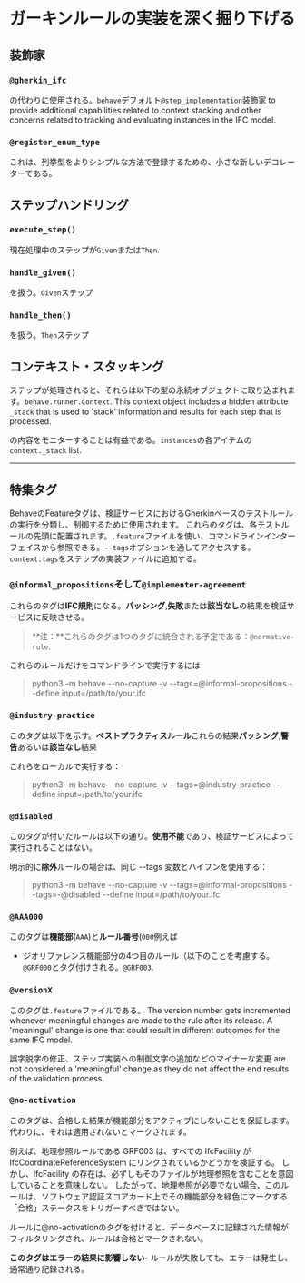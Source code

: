 # ガーキンルールの実装を深く掘り下げる

## 装飾家

### `@gherkin_ifc`

の代わりに使用される。`behave`デフォルト`@step_implementation`装飾家
to provide additional capabilities related to context stacking and other concerns
related to tracking and evaluating instances in the IFC model.

### `@register_enum_type`

これは、列挙型をよりシンプルな方法で登録するための、小さな新しいデコレーターである。

## ステップハンドリング

### `execute_step()`

現在処理中のステップが`Given`または`Then`.

### `handle_given()`

を扱う。`Given`ステップ

### `handle_then()`

を扱う。`Then`ステップ

## コンテキスト・スタッキング

ステップが処理されると、それらは以下の型の永続オブジェクトに取り込まれます。`behave.runner.Context`.
This context object includes a hidden attribute `_stack` that is used to 'stack' information
and results for each step that is processed.

の内容をモニターすることは有益である。`instances`の各アイテムの 
`context._stack` list.

---

## 特集タグ

BehaveのFeatureタグは、検証サービスにおけるGherkinベースのテストルールの実行を分類し、制御するために使用されます。 これらのタグは、各テストルールの先頭に配置されます。`.feature`ファイルを使い、コマンドラインインターフェイスから参照できる。`--tags`オプションを通してアクセスする。`context.tags`をステップの実装ファイルに追加する。

### `@informal_propositions`そして`@implementer-agreement`

これらのタグは**IFC規則**になる。**パッシング**,**失敗**または**該当なし**の結果を検証サービスに反映させる。

> **注：**これらのタグは1つのタグに統合される予定である：`@normative-rule`.

これらのルールだけをコマンドラインで実行するには

> python3 -m behave --no-capture -v --tags=@informal-propositions --define input=/path/to/your.ifc

### `@industry-practice`

このタグは以下を示す。**ベストプラクティスルール**これらの結果**パッシング**,**警告**あるいは**該当なし**結果

これらをローカルで実行する：
> python3 -m behave --no-capture -v --tags=@industry-practice --define input=/path/to/your.ifc

### `@disabled`

このタグが付いたルールは以下の通り。**使用不能**であり、検証サービスによって実行されることはない。

明示的に**除外**ルールの場合は、同じ --tags 変数とハイフンを使用する：
> python3 -m behave --no-capture -v --tags=@informal-propositions --tags=-@disabled --define input=/path/to/your.ifc



### `@AAA000`

このタグは**機能部**(`AAA`)と**ルール番号**(`000`例えば

- ジオリファレンス機能部分の4つ目のルール（以下のことを考慮する。`@GRF000`とタグ付けされる。`@GRF003`.


### `@versionX`

このタグは`.feature`ファイルである。
The version number gets incremented whenever meaningful changes are made to the rule after its release.
A 'meaningul' change is one that could result in different outcomes for the same IFC model.

誤字脱字の修正、ステップ実装への制御文字の追加などのマイナーな変更
are not considered a 'meaningful' change as they do not affect the end results of the validation process.


### `@no-activation`

このタグは、合格した結果が機能部分をアクティブにしないことを保証します。 代わりに、それは適用されないとマークされます。

例えば、地理参照ルールである GRF003 は、すべての IfcFacility が IfcCoordinateReferenceSystem にリンクされているかどうかを検証する。 しかし、IfcFacility の存在は、必ずしもそのファイルが地理参照を含むことを意図していることを意味しない。 したがって、地理参照が必要でない場合、このルールは、ソフトウェア認証スコアカード上でその機能部分を緑色にマークする「合格」ステータスをトリガーすべきではない。

ルールに@no-activationのタグを付けると、データベースに記録された情報がフィルタリングされ、ルールは合格とマークされない。 

**このタグはエラーの結果に影響しない**- ルールが失敗しても、エラーは発生し、通常通り記録される。
